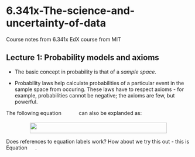 # 6.341x-The-science-and-uncertainty-of-data
Course notes from 6.341x EdX course from MIT

## Lecture 1: Probability models and axioms

* The basic concept in probability is that of a *sample space*.

* Probability laws help calculate probabilities of a particular event in the sample space from occuring. These laws have to respect axioms - for example, probabilities cannot be negative; the axioms are few, but powerful.


The following equation <img src="/tex/b1185cf9f05b29c99b55c0cde01294f5.svg?invert_in_darkmode&sanitize=true" align=middle width=39.96184334999999pt height=14.15524440000002pt/> can also be explanded as:

<p align="center"><img src="/tex/79a890e37cd15a71bf70184d2b2451bc.svg?invert_in_darkmode&sanitize=true" align=middle width=373.2752595pt height=29.47417935pt/></p>

Does references to equation labels work? How about we try this out - this is Equation <img src="/tex/a2b130f6d3e2208e13da79d229892083.svg?invert_in_darkmode&sanitize=true" align=middle width=17.85378705pt height=22.831056599999986pt/>. 
